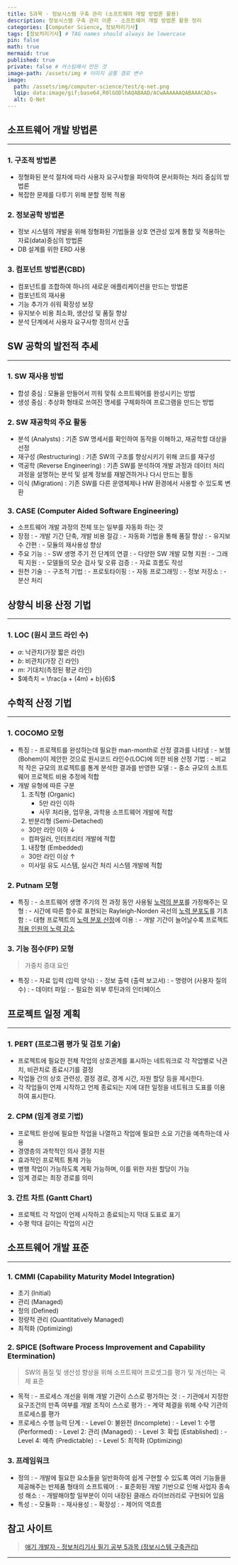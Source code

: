 ```yaml
---
title: 5과목 - 정보시스템 구축 관리 (소프트웨어 개발 방법론 활용)
description: 정보시스템 구축 관리 이론 - 소프트웨어 개발 방법론 활용 정리
categories: [Computer Science, 정보처리기사]
tags: [정보처리기사] # TAG names should always be lowercase
pin: false
math: true
mermaid: true
published: true
private: false # 커스텀해서 만든 것
image-path: /assets/img # 이미지 공통 경로 변수
image:
  path: /assets/img/computer-science/test/q-net.png
  lqip: data:image/gif;base64,R0lGODlhAQABAAD/ACwAAAAAAQABAAACADs=
  alt: Q-Net
---
```


## 소프트웨어 개발 방법론

---

### 1. 구조적 방법론

- 정형화된 분석 절차에 따라 사용자 요구사항을 파악하여 문서화하는 처리 중심의 방법론
- 복잡한 문제를 다루기 위해 분할 정복 적용

### 2. 정보공학 방법론

- 정보 시스템의 개발을 위해 정형화된 기법들을 상호 연관성 있게 통합 및 적용하는 자료(data)중심의 방법론
- DB 설계를 위한 ERD 사용

### 3. 컴포넌트 방법론(CBD)

- 컴포넌트를 조합하여 하나의 새로운 애플리케이션을 만드는 방법론
- 컴포넌트의 재사용
- 기능 추가가 쉬워 확장성 보장
- 유지보수 비용 최소화, 생산성 및 품질 향상
- 분석 단계에서 사용자 요구사항 정의서 산출

## SW 공학의 발전적 추세

---

### 1. SW 재사용 방법

- 합성 중심
  : 모듈을 만들어서 끼워 맞춰 소프트웨어를 완성시키는 방법
- 생성 중심
  : 추상화 형태로 쓰여진 명세를 구체화하여 프로그램을 만드는 방법

### 2. SW 재공학의 주요 활동

- 분석 (Analysts)
  : 기존 SW 명세서를 확인하여 동작을 이해하고, 재공학할 대상을 선정
- 재구성 (Restructuring)
  : 기존 SW의 구조를 향상시키기 위해 코드를 재구성
- 역공학 (Reverse Engineering)
  : 기존 SW를 분석하여 개발 과정과 데이터 처리 과정을 설명하는 분석 및 설계 정보를 재발견하거나 다시 만드는 활동
- 이식 (Migration)
  : 기존 SW를 다른 운영체제나 HW 환경에서 사용할 수 있도록 변환

### 3. CASE (Computer Aided Software Engineering)

- 소프트웨어 개발 과정의 전체 또는 일부를 자동화 하는 것
- 장점
  : - 개발 기간 단축, 개발 비용 절감
  : - 자동화 기법을 통해 품질 향상
  : - 유지보수 간편
  : - 모듈의 재사용성 향상
- 주요 기능
  : - SW 생명 주기 전 단계의 연결
  : - 다양한 SW 개발 모형 지원
  : - 그래픽 지원
  : - 모델들의 모순 검사 및 오류 검증
  : - 자료 흐름도 작성
- 원천 기술
  : - 구조적 기법
  : - 프로토타이핑
  : - 자동 프로그래밍
  : - 정보 저장소
  : - 분산 처리

## 상향식 비용 산정 기법

---

### 1. LOC (원시 코드 라인 수)

- $a$: 낙관치(가장 짧은 라인)
- $b$: 비관치(가장 긴 라인)
- $m$: 기대치(측정된 평균 라인)
- $예측치 = \frac{a + (4m) + b}{6}$

## 수학적 산정 기법

---

### 1. COCOMO 모형

- 특징
  : - 프로젝트를 완성하는데 필요한 man-month로 산정 결과를 나타냄
  : - 보헴(Bohem)이 제안한 것으로 원시코드 라인수(LOC)에 의한 비용 산정 기법
  : - 비교적 작은 규모의 프로젝트를 통계 분석한 결과를 반영한 모델
  : - 중소 규모의 소프트웨어 프로젝트 비용 추정에 적합
- 개발 유형에 따른 구분
  1.  조직형 (Organic)
      - 5만 라인 이하
      - 사무 처리용, 업무용, 과학용 소프트웨어 개발에 적합
  2.  반분리형 (Semi-Detached)
  - 30만 라인 이하 ↓
  - 컴파일러, 인터프리터 개발에 적합
  1.  내장형 (Embedded)
  - 30만 라인 이상 ↑
  - 미사일 유도 시스템, 실시간 처리 시스템 개발에 적합

### 2. Putnam 모형

- 특징
  : - 소프트웨어 생명 주기의 전 과정 동안 사용될 <ins>노력의 분포</ins>를 가정해주는 모형
  : - 시간에 따른 함수로 표현되는 Rayleigh-Norden 곡선의 <ins>노력 분포도</ins>를 기초함
  : - 대형 프로젝트의 <ins>노력 분포 산정</ins>에 이용
  : - 개발 기간이 늘어날수록 프로젝트 <ins>적용 인원의 노력 감소</ins>

### 3. 기능 점수(FP) 모형

> 가중치 증대 요인

- 특징
  : - 자료 입력 (입력 양식)
  : - 정보 출력 (출력 보고서)
  : - 명령어 (사용자 질의 수)
  : - 데이터 파일
  : - 필요한 외부 루틴과의 인터페이스

## 프로젝트 일정 계획

---

### 1. PERT (프로그램 평가 및 검토 기술)

- 프로젝트에 필요한 전체 작업의 상호관계를 표시하는 네트워크로 각 작업별로 낙관치, 비관치로 종료시기를 결정
- 작업들 간의 상호 관련성, 결정 경로, 경계 시간, 자원 할당 등을 제시한다.
- 각 작업들이 언제 시작하고 언제 종료되는 지에 대한 일정을 네트워크 도표를 이용하여 표시한다.

### 2. CPM (임계 경로 기법)

- 프로젝트 완성에 필요한 작업을 나열하고 작업에 필요한 소요 기간을 예측하는데 사용
- 경영층의 과학적인 의사 결정 지원
- 효과적인 프로젝트 통제 가능
- 병행 작업이 가능하도록 계획 가능하며, 이를 위한 자원 할당이 가능
- 임계 경로는 최장 경로를 의미

### 3. 간트 차트 (Gantt Chart)

- 프로젝트 각 작업이 언제 시작하고 종료되는지 막대 도표로 표기
- 수평 막대 길이는 작업의 시간

## 소프트웨어 개발 표준

---

### 1. CMMI (Capability Maturity Model Integration)

- 초기 (Initial)
- 관리 (Managed)
- 정의 (Defined)
- 정량적 관리 (Quantitatively Managed)
- 최적화 (Optimizing)

### 2. SPICE (Software Process Improvement and Capability Etermination)

> SW의 품질 및 생산성 향상을 위해 소프트웨어 프로셋그를 평가 및 개선하는 국제 표준

- 목적
  : - 프로세스 개선을 위해 개발 기관이 스스로 평가하는 것
  : - 기관에서 지정한 요구조건의 만족 여부를 개발 조직이 스스로 평가
  : - 계약 체결을 위해 수탁 기관의 프로세스를 평가
- 프로세스 수행 능력 단계
  : - Level 0: 불완전 (Incomplete)
  : - Level 1: 수행 (Performed)
  : - Level 2: 관리 (Managed)
  : - Level 3: 확립 (Established)
  : - Level 4: 예측 (Predictable)
  : - Level 5: 최적화 (Optimizing)

### 3. 프레임워크

- 정의
  : - 개발에 필요한 요소들을 일반화하여 쉽게 구현할 수 있도록 여러 기능들을 제공해주는 반제품 형태의 소프트웨어
  : - 표준화된 개발 기반으로 인해 사업자 종속성 해소
  : - 개발해야할 일부분이 이미 내장된 클래스 라이브러리로 구현되어 있음
- 특성
  : - 모듈화
  : - 재사용성
  : - 확장성
  : - 제어의 역흐름

## 참고 사이트

> [애기 개발자 - 정보처리기사 필기 공부 5과목 (정보시스템 구축관리)][ref_site_1]

---

[^cdn]: 콘텐츠 전송 네트워크

<!-- 이미지 -->

<!-- [image_1]: {{page.image-path}}/image_1.png -->

<!-- 블로그 게시글 -->

<!-- [post-title]: {{site.url}}/posts/heap -->

<!-- 참고 사이트 -->

[ref_site_1]: https://baby-dev.tistory.com/entry/%EC%A0%95%EB%B3%B4%EC%B2%98%EB%A6%AC%EA%B8%B0%EC%82%AC-%ED%95%84%EA%B8%B0-%EA%B3%B5%EB%B6%80-5%EA%B3%BC%EB%AA%A9-%EC%A0%95%EB%B3%B4%EC%8B%9C%EC%8A%A4%ED%85%9C-%EA%B5%AC%EC%B6%95%EA%B4%80%EB%A6%AC
